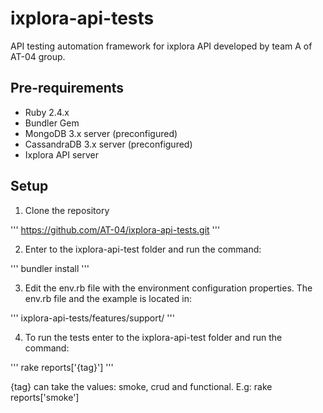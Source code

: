 # ixplora-api-tests
API testing automation framework for ixplora API developed by team A of AT-04 group.

## Pre-requirements

* Ruby 2.4.x 
* Bundler Gem
* MongoDB 3.x server (preconfigured)
* CassandraDB 3.x server (preconfigured)
* Ixplora API server

## Setup

1. Clone the repository

'''
https://github.com/AT-04/ixplora-api-tests.git
'''

2. Enter to the ixplora-api-test folder and run the command:

'''
bundler install
'''

3. Edit the env.rb file with the environment configuration properties. The env.rb file and the example is located in:

'''
ixplora-api-tests/features/support/
'''

4. To run the tests enter to the ixplora-api-test folder and run the command:

'''
rake reports['{tag}']
'''

{tag} can take the values: smoke, crud and functional. E.g: rake reports['smoke']

